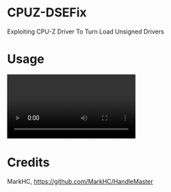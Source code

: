# CPUZ-DSEFix
Exploiting CPU-Z Driver To Turn Load Unsigned Drivers

# Usage
![alt text](https://i.gyazo.com/b2ace32ea63ee7f97ccc1507b7b6ff37.mp4)

# Credits
MarkHC, https://github.com/MarkHC/HandleMaster
